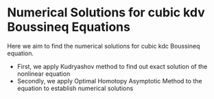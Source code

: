 # Numerical Solutions for cubic kdv Boussineq Equations
Here we aim to find the numerical solutions for cubic kdc Boussineq equation.
* First, we apply Kudryashov method to find out exact solution of the nonlinear equation
* Secondly, we apply Optimal Homotopy Asymptotic Method to the equation to establish numerical solutions
